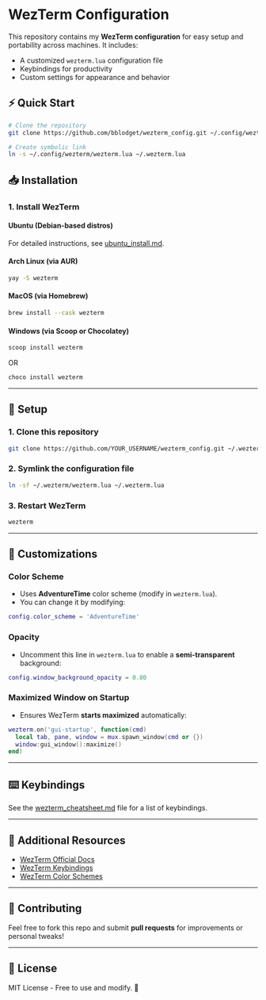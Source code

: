 # WezTerm Configuration

This repository contains my **WezTerm configuration** for easy setup and portability across machines. It includes:

- A customized `wezterm.lua` configuration file
- Keybindings for productivity
- Custom settings for appearance and behavior

## ⚡ Quick Start

```bash
# Clone the repository
git clone https://github.com/bblodget/wezterm_config.git ~/.config/wezterm

# Create symbolic link
ln -s ~/.config/wezterm/wezterm.lua ~/.wezterm.lua
```

## 📥 Installation

### **1. Install WezTerm**

#### **Ubuntu (Debian-based distros)**

For detailed instructions, see [ubuntu_install.md](ubuntu_install.md).

#### **Arch Linux (via AUR)**

```bash
yay -S wezterm
```

#### **MacOS (via Homebrew)**

```bash
brew install --cask wezterm
```

#### **Windows (via Scoop or Chocolatey)**

```powershell
scoop install wezterm
```

OR

```powershell
choco install wezterm
```

---

## 🔧 Setup

### **1. Clone this repository**

```bash
git clone https://github.com/YOUR_USERNAME/wezterm_config.git ~/.wezterm
```

### **2. Symlink the configuration file**

```bash
ln -sf ~/.wezterm/wezterm.lua ~/.wezterm.lua
```

### **3. Restart WezTerm**

```bash
wezterm
```

---

## 🎨 Customizations

### **Color Scheme**

- Uses **AdventureTime** color scheme (modify in `wezterm.lua`).
- You can change it by modifying:

```lua
config.color_scheme = 'AdventureTime'
```

### **Opacity**

- Uncomment this line in `wezterm.lua` to enable a **semi-transparent** background:

```lua
config.window_background_opacity = 0.80
```

### **Maximized Window on Startup**

- Ensures WezTerm **starts maximized** automatically:

```lua
wezterm.on('gui-startup', function(cmd)
  local tab, pane, window = mux.spawn_window(cmd or {})
  window:gui_window():maximize()
end)
```

---

## ⌨️ Keybindings

See the [wezterm_cheatsheet.md](wezterm_cheatsheet.md) file for a list of keybindings.

---

## 🔗 Additional Resources

- [WezTerm Official Docs](https://wezfurlong.org/wezterm/)
- [WezTerm Keybindings](https://wezfurlong.org/wezterm/config/default-keys.html)
- [WezTerm Color Schemes](https://wezfurlong.org/wezterm/colorschemes/)

---

## 🤝 Contributing

Feel free to fork this repo and submit **pull requests** for improvements or personal tweaks!

---

## 📜 License

MIT License - Free to use and modify. 🚀

